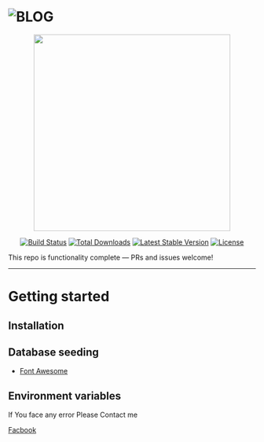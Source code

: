 # ![BLOG](logo.png)
<p align="center"><a href="https://laravel.com" target="_blank"><img src="http://www.w3.org/2000/svg" width="400"></a></p>

<p align="center">
<a href="https://travis-ci.org/laravel/framework"><img src="https://travis-ci.org/laravel/framework.svg" alt="Build Status"></a>
<a href="https://packagist.org/packages/laravel/framework"><img src="https://img.shields.io/packagist/dt/laravel/framework" alt="Total Downloads"></a>
<a href="https://packagist.org/packages/laravel/framework"><img src="https://img.shields.io/packagist/v/laravel/framework" alt="Latest Stable Version"></a>
<a href="https://packagist.org/packages/laravel/framework"><img src="https://img.shields.io/packagist/l/laravel/framework" alt="License"></a>
</p>

This repo is functionality complete — PRs and issues welcome!

----------

# Getting started

## Installation



## Database seeding



- [Font Awesome](https://fontawesome.com/)

## Environment variables

<!-- 
# See Demo in LIVE SERVER
 

- https://www.unishshoekattor24.com/ -->


If You face any error Please Contact me

[Facbook](https://www.facebook.com/amdadulhaquemelonmia)
